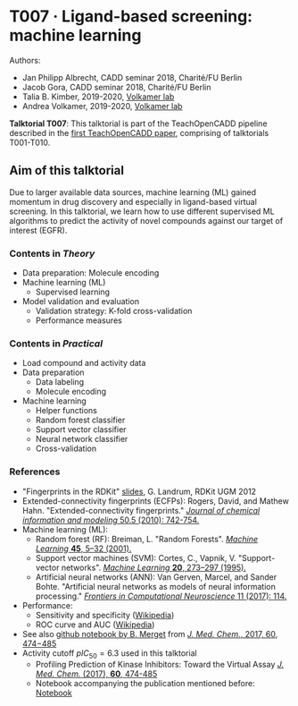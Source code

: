 # T007 · Ligand-based screening: machine learning

Authors:

* Jan Philipp Albrecht, CADD seminar 2018, Charité/FU Berlin
* Jacob Gora, CADD seminar 2018, Charité/FU Berlin
* Talia B. Kimber, 2019-2020, [Volkamer lab](https://volkamerlab.org)
* Andrea Volkamer, 2019-2020, [Volkamer lab](https://volkamerlab.org)


__Talktorial T007__: This talktorial is part of the TeachOpenCADD pipeline described in the [first TeachOpenCADD paper](https://jcheminf.biomedcentral.com/articles/10.1186/s13321-019-0351-x), comprising of talktorials T001-T010.


## Aim of this talktorial

Due to larger available data sources, machine learning (ML) gained momentum in drug discovery and especially in ligand-based virtual screening. In this talktorial, we learn how to use different supervised ML algorithms to predict the activity of novel compounds against our target of interest (EGFR).


### Contents in _Theory_

* Data preparation: Molecule encoding
* Machine learning (ML)
    * Supervised learning
* Model validation and evaluation
    * Validation strategy: K-fold cross-validation
    *  Performance measures


### Contents in _Practical_

* Load compound and activity data
* Data preparation
    * Data labeling
    * Molecule encoding
* Machine learning
    * Helper functions
    * Random forest classifier
    * Support vector classifier
    * Neural network classifier
    * Cross-validation


### References

* "Fingerprints in the RDKit" [slides](https://www.rdkit.org/UGM/2012/Landrum_RDKit_UGM.Fingerprints.Final.pptx.pdf), G. Landrum, RDKit UGM 2012
* Extended-connectivity fingerprints (ECFPs): Rogers, David, and Mathew Hahn. "Extended-connectivity fingerprints." [_Journal of chemical information and modeling_ 50.5 (2010): 742-754.](https://doi.org/10.1021/ci100050t)
* Machine learning (ML):
  * Random forest (RF): Breiman, L. "Random Forests". [_Machine Learning_ **45**, 5–32 (2001).](https://link.springer.com/article/10.1023%2FA%3A1010933404324)
  * Support vector machines (SVM): Cortes, C., Vapnik, V. "Support-vector networks". [_Machine Learning_ **20**, 273–297 (1995).](https://link.springer.com/article/10.1007%2FBF00994018)
  * Artificial neural networks (ANN): Van Gerven, Marcel, and Sander Bohte. "Artificial neural networks as models of neural information processing." [_Frontiers in Computational Neuroscience_ 11 (2017): 114.](https://doi.org/10.3389/fncom.2017.00114)
* Performance: 
  * Sensitivity and specificity ([Wikipedia](https://en.wikipedia.org/wiki/Sensitivity_and_specificity))
  * ROC curve and AUC ([Wikipedia](https://en.wikipedia.org/wiki/Receiver_operating_characteristic#Area_under_the_curve))
* See also [github notebook by B. Merget](https://github.com/Team-SKI/Publications/tree/master/Profiling_prediction_of_kinase_inhibitors) from [*J. Med. Chem.*, 2017, 60, 474−485](https://pubs.acs.org/doi/10.1021/acs.jmedchem.6b01611) 
* Activity cutoff $pIC_{50} = 6.3$ used in this talktorial
  * Profiling Prediction of Kinase Inhibitors: Toward the Virtual Assay [<i>J. Med. Chem.</i> (2017), <b>60</b>, 474-485](https://doi.org/10.1021/acs.jmedchem.6b01611)
  * Notebook accompanying the publication mentioned before: [Notebook](https://github.com/Team-SKI/Publications/blob/master/Profiling_prediction_of_kinase_inhibitors/Build_ABL1_model.ipynb)
